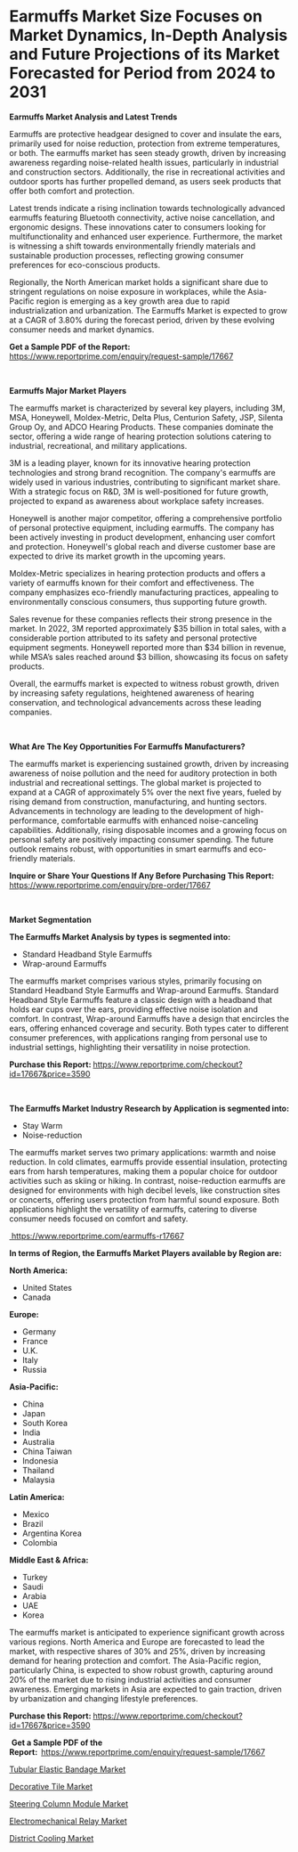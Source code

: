 <p><h1>Earmuffs Market Size Focuses on Market Dynamics, In-Depth Analysis and Future Projections of its Market Forecasted for Period from 2024 to 2031</h1></p><p><strong>Earmuffs Market Analysis and Latest Trends</strong></p>
<p><p>Earmuffs are protective headgear designed to cover and insulate the ears, primarily used for noise reduction, protection from extreme temperatures, or both. The earmuffs market has seen steady growth, driven by increasing awareness regarding noise-related health issues, particularly in industrial and construction sectors. Additionally, the rise in recreational activities and outdoor sports has further propelled demand, as users seek products that offer both comfort and protection.</p><p>Latest trends indicate a rising inclination towards technologically advanced earmuffs featuring Bluetooth connectivity, active noise cancellation, and ergonomic designs. These innovations cater to consumers looking for multifunctionality and enhanced user experience. Furthermore, the market is witnessing a shift towards environmentally friendly materials and sustainable production processes, reflecting growing consumer preferences for eco-conscious products.</p><p>Regionally, the North American market holds a significant share due to stringent regulations on noise exposure in workplaces, while the Asia-Pacific region is emerging as a key growth area due to rapid industrialization and urbanization. The Earmuffs Market is expected to grow at a CAGR of 3.80% during the forecast period, driven by these evolving consumer needs and market dynamics.</p></p>
<p><strong>Get a Sample PDF of the Report:&nbsp;</strong> <a href="https://www.reportprime.com/enquiry/request-sample/17667?utm_campaign=1170&utm_medium=2&utm_source=Github&utm_content=ia&utm_term=19112024&utm_id=earmuffs">https://www.reportprime.com/enquiry/request-sample/17667</a></p>
<p>&nbsp;</p>
<p><strong>Earmuffs Major Market Players</strong></p>
<p><p>The earmuffs market is characterized by several key players, including 3M, MSA, Honeywell, Moldex-Metric, Delta Plus, Centurion Safety, JSP, Silenta Group Oy, and ADCO Hearing Products. These companies dominate the sector, offering a wide range of hearing protection solutions catering to industrial, recreational, and military applications.</p><p>3M is a leading player, known for its innovative hearing protection technologies and strong brand recognition. The company's earmuffs are widely used in various industries, contributing to significant market share. With a strategic focus on R&D, 3M is well-positioned for future growth, projected to expand as awareness about workplace safety increases.</p><p>Honeywell is another major competitor, offering a comprehensive portfolio of personal protective equipment, including earmuffs. The company has been actively investing in product development, enhancing user comfort and protection. Honeywell's global reach and diverse customer base are expected to drive its market growth in the upcoming years.</p><p>Moldex-Metric specializes in hearing protection products and offers a variety of earmuffs known for their comfort and effectiveness. The company emphasizes eco-friendly manufacturing practices, appealing to environmentally conscious consumers, thus supporting future growth. </p><p>Sales revenue for these companies reflects their strong presence in the market. In 2022, 3M reported approximately $35 billion in total sales, with a considerable portion attributed to its safety and personal protective equipment segments. Honeywell reported more than $34 billion in revenue, while MSA’s sales reached around $3 billion, showcasing its focus on safety products.</p><p>Overall, the earmuffs market is expected to witness robust growth, driven by increasing safety regulations, heightened awareness of hearing conservation, and technological advancements across these leading companies.</p></p>
<p>&nbsp;</p>
<p><strong>What Are The Key Opportunities For Earmuffs Manufacturers?</strong></p>
<p><p>The earmuffs market is experiencing sustained growth, driven by increasing awareness of noise pollution and the need for auditory protection in both industrial and recreational settings. The global market is projected to expand at a CAGR of approximately 5% over the next five years, fueled by rising demand from construction, manufacturing, and hunting sectors. Advancements in technology are leading to the development of high-performance, comfortable earmuffs with enhanced noise-canceling capabilities. Additionally, rising disposable incomes and a growing focus on personal safety are positively impacting consumer spending. The future outlook remains robust, with opportunities in smart earmuffs and eco-friendly materials.</p></p>
<p><strong>Inquire or Share Your Questions If Any Before Purchasing This Report:</strong> <a href="https://www.reportprime.com/enquiry/pre-order/17667?utm_campaign=1170&utm_medium=2&utm_source=Github&utm_content=ia&utm_term=19112024&utm_id=earmuffs">https://www.reportprime.com/enquiry/pre-order/17667</a></p>
<p>&nbsp;</p>
<p><strong>Market Segmentation</strong></p>
<p><strong>The Earmuffs Market Analysis by types is segmented into:</strong></p>
<p><ul><li>Standard Headband Style Earmuffs</li><li>Wrap-around Earmuffs</li></ul></p>
<p><p>The earmuffs market comprises various styles, primarily focusing on Standard Headband Style Earmuffs and Wrap-around Earmuffs. Standard Headband Style Earmuffs feature a classic design with a headband that holds ear cups over the ears, providing effective noise isolation and comfort. In contrast, Wrap-around Earmuffs have a design that encircles the ears, offering enhanced coverage and security. Both types cater to different consumer preferences, with applications ranging from personal use to industrial settings, highlighting their versatility in noise protection.</p></p>
<p><strong>Purchase this Report:&nbsp;</strong><a href="https://www.reportprime.com/checkout?id=17667&price=3590&utm_campaign=1170&utm_medium=2&utm_source=Github&utm_content=ia&utm_term=19112024&utm_id=earmuffs">https://www.reportprime.com/checkout?id=17667&price=3590</a></p>
<p>&nbsp;</p>
<p><strong>The Earmuffs Market Industry Research by Application is segmented into:</strong></p>
<p><ul><li>Stay Warm</li><li>Noise-reduction</li></ul></p>
<p><p>The earmuffs market serves two primary applications: warmth and noise reduction. In cold climates, earmuffs provide essential insulation, protecting ears from harsh temperatures, making them a popular choice for outdoor activities such as skiing or hiking. In contrast, noise-reduction earmuffs are designed for environments with high decibel levels, like construction sites or concerts, offering users protection from harmful sound exposure. Both applications highlight the versatility of earmuffs, catering to diverse consumer needs focused on comfort and safety.</p></p>
<p><a href="https://www.reportprime.com/earmuffs-r17667?utm_campaign=1170&utm_medium=2&utm_source=Github&utm_content=ia&utm_term=19112024&utm_id=earmuffs">&nbsp;https://www.reportprime.com/earmuffs-r17667</a></p>
<p><strong>In terms of Region, the Earmuffs Market Players available by Region are:</strong></p>
<p>
    <p> <strong> North America: </strong>
        <ul>
            <li>United States</li>
            <li>Canada</li>
        </ul>
        </p> 
    <p> <strong> Europe: </strong>
        <ul>
            <li>Germany</li>
            <li>France</li>
            <li>U.K.</li>
            <li>Italy</li>
            <li>Russia</li>
        </ul>
        </p> 
    <p> <strong> Asia-Pacific: </strong>
        <ul>
            <li>China</li>
            <li>Japan</li>
            <li>South Korea</li>
            <li>India</li>
            <li>Australia</li>
            <li>China Taiwan</li>
            <li>Indonesia</li>
            <li>Thailand</li>
            <li>Malaysia</li>
        </ul>
        </p> 
    <p> <strong> Latin America: </strong>
        <ul>
            <li>Mexico</li>
            <li>Brazil</li>
            <li>Argentina Korea</li>
            <li>Colombia</li>
        </ul>
        </p> 
    <p> <strong> Middle East & Africa: </strong>
        <ul>
            <li>Turkey</li>
            <li>Saudi</li>
            <li>Arabia</li>
            <li>UAE</li>
            <li>Korea</li>
        </ul>
    </p>
    </p>
<p><p>The earmuffs market is anticipated to experience significant growth across various regions. North America and Europe are forecasted to lead the market, with respective shares of 30% and 25%, driven by increasing demand for hearing protection and comfort. The Asia-Pacific region, particularly China, is expected to show robust growth, capturing around 20% of the market due to rising industrial activities and consumer awareness. Emerging markets in Asia are expected to gain traction, driven by urbanization and changing lifestyle preferences.</p></p>
<p><strong>Purchase this Report: </strong><a href="https://www.reportprime.com/checkout?id=17667&price=3590&utm_campaign=1170&utm_medium=2&utm_source=Github&utm_content=ia&utm_term=19112024&utm_id=earmuffs">https://www.reportprime.com/checkout?id=17667&price=3590</a></p>
<p>&nbsp;<strong>Get a Sample PDF of the Report:&nbsp;&nbsp;</strong><a href="https://www.reportprime.com/enquiry/request-sample/17667?utm_campaign=1170&utm_medium=2&utm_source=Github&utm_content=ia&utm_term=19112024&utm_id=earmuffs">https://www.reportprime.com/enquiry/request-sample/17667</a></p>
<p><strong></strong></p>
<p><p><a href="https://issuu.com/reportprime-2/docs/tubular-elastic-bandage-market-size_15173ffa5d3981?utm_campaign=1170&utm_medium=2&utm_source=Github&utm_content=ia&utm_term=19112024&utm_id=earmuffs">Tubular Elastic Bandage Market</a></p><p><a href="https://www.linkedin.com/pulse/decorative-tile-market-research-report-exploring-size-revenue-lxbwc?utm_campaign=1170&utm_medium=2&utm_source=Github&utm_content=ia&utm_term=19112024&utm_id=earmuffs">Decorative Tile Market</a></p><p><a href="https://issuu.com/reportprime-2/docs/steering-column-module-market-size-_855ba1a893e42b?utm_campaign=1170&utm_medium=2&utm_source=Github&utm_content=ia&utm_term=19112024&utm_id=earmuffs">Steering Column Module Market</a></p><p><a href="https://www.linkedin.com/pulse/electromechanical-relay-ecosystem-mapping-innovation-value-chains-atjzf?utm_campaign=1170&utm_medium=2&utm_source=Github&utm_content=ia&utm_term=19112024&utm_id=earmuffs">Electromechanical Relay Market</a></p><p><a href="https://www.linkedin.com/pulse/district-cooling-market-penetration-strategies-untapped-markets-gb97e?utm_campaign=1170&utm_medium=2&utm_source=Github&utm_content=ia&utm_term=19112024&utm_id=earmuffs">District Cooling Market</a></p></p>